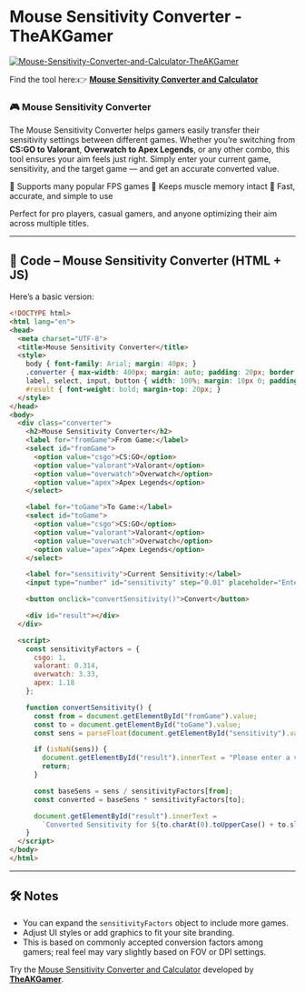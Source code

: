 # Mouse Sensitivity Converter - TheAKGamer

[![Mouse-Sensitivity-Converter-and-Calculator-TheAKGamer](https://github.com/user-attachments/assets/d54143ff-0dc2-4057-a2af-f1eede9a96f6)](https://theakgamer.com/mouse-sensitivity-converter-and-calculator/)

Find the tool here:👉 [**Mouse Sensitivity Converter and Calculator**](https://theakgamer.com/mouse-sensitivity-converter-and-calculator/)

### 🎮 Mouse Sensitivity Converter

The Mouse Sensitivity Converter helps gamers easily transfer their sensitivity settings between different games. Whether you’re switching from **CS\:GO to Valorant**, **Overwatch to Apex Legends**, or any other combo, this tool ensures your aim feels just right. Simply enter your current game, sensitivity, and the target game — and get an accurate converted value.

🔹 Supports many popular FPS games
🔹 Keeps muscle memory intact
🔹 Fast, accurate, and simple to use

Perfect for pro players, casual gamers, and anyone optimizing their aim across multiple titles.

---

## 🧩 Code – Mouse Sensitivity Converter (HTML + JS)

Here’s a basic version:

```html
<!DOCTYPE html>
<html lang="en">
<head>
  <meta charset="UTF-8">
  <title>Mouse Sensitivity Converter</title>
  <style>
    body { font-family: Arial; margin: 40px; }
    .converter { max-width: 400px; margin: auto; padding: 20px; border: 1px solid #ccc; border-radius: 10px; }
    label, select, input, button { width: 100%; margin: 10px 0; padding: 8px; font-size: 16px; }
    #result { font-weight: bold; margin-top: 20px; }
  </style>
</head>
<body>
  <div class="converter">
    <h2>Mouse Sensitivity Converter</h2>
    <label for="fromGame">From Game:</label>
    <select id="fromGame">
      <option value="csgo">CS:GO</option>
      <option value="valorant">Valorant</option>
      <option value="overwatch">Overwatch</option>
      <option value="apex">Apex Legends</option>
    </select>

    <label for="toGame">To Game:</label>
    <select id="toGame">
      <option value="csgo">CS:GO</option>
      <option value="valorant">Valorant</option>
      <option value="overwatch">Overwatch</option>
      <option value="apex">Apex Legends</option>
    </select>

    <label for="sensitivity">Current Sensitivity:</label>
    <input type="number" id="sensitivity" step="0.01" placeholder="Enter your sensitivity" />

    <button onclick="convertSensitivity()">Convert</button>

    <div id="result"></div>
  </div>

  <script>
    const sensitivityFactors = {
      csgo: 1,
      valorant: 0.314,
      overwatch: 3.33,
      apex: 1.18
    };

    function convertSensitivity() {
      const from = document.getElementById("fromGame").value;
      const to = document.getElementById("toGame").value;
      const sens = parseFloat(document.getElementById("sensitivity").value);

      if (isNaN(sens)) {
        document.getElementById("result").innerText = "Please enter a valid sensitivity.";
        return;
      }

      const baseSens = sens / sensitivityFactors[from];
      const converted = baseSens * sensitivityFactors[to];

      document.getElementById("result").innerText = 
        `Converted Sensitivity for ${to.charAt(0).toUpperCase() + to.slice(1)}: ${converted.toFixed(3)}`;
    }
  </script>
</body>
</html>
```

---

## 🛠 Notes

* You can expand the `sensitivityFactors` object to include more games.
* Adjust UI styles or add graphics to fit your site branding.
* This is based on commonly accepted conversion factors among gamers; real feel may vary slightly based on FOV or DPI settings.

Try the [Mouse Sensitivity Converter and Calculator](https://theakgamer.com/mouse-sensitivity-converter-and-calculator/) developed by [**TheAKGamer**](https://theakgamer.com/).
